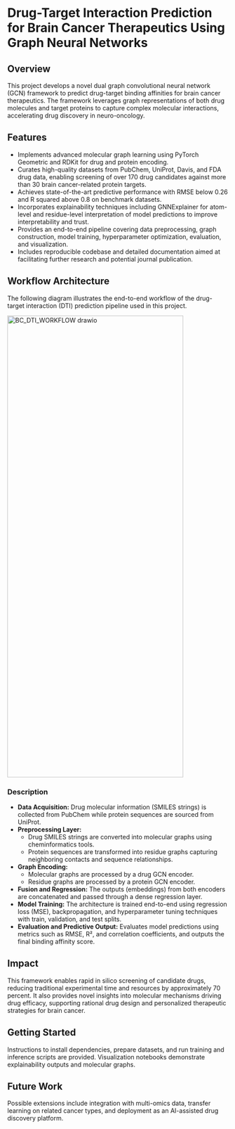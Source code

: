 # Drug-Target Interaction Prediction for Brain Cancer Therapeutics Using Graph Neural Networks

## Overview

This project develops a novel dual graph convolutional neural network (GCN) framework to predict drug-target binding affinities for brain cancer therapeutics. The framework leverages graph representations of both drug molecules and target proteins to capture complex molecular interactions, accelerating drug discovery in neuro-oncology.

## Features

- Implements advanced molecular graph learning using PyTorch Geometric and RDKit for drug and protein encoding.
- Curates high-quality datasets from PubChem, UniProt, Davis, and FDA drug data, enabling screening of over 170 drug candidates against more than 30 brain cancer-related protein targets.
- Achieves state-of-the-art predictive performance with RMSE below 0.26 and R squared above 0.8 on benchmark datasets.
- Incorporates explainability techniques including GNNExplainer for atom-level and residue-level interpretation of model predictions to improve interpretability and trust.
- Provides an end-to-end pipeline covering data preprocessing, graph construction, model training, hyperparameter optimization, evaluation, and visualization.
- Includes reproducible codebase and detailed documentation aimed at facilitating further research and potential journal publication.

## Workflow Architecture

The following diagram illustrates the end-to-end workflow of the drug-target interaction (DTI) prediction pipeline used in this project.

<img width="401" height="1051" alt="BC_DTI_WORKFLOW drawio" src="https://github.com/user-attachments/assets/15e27bc1-441f-4170-b661-95d3cfdfcb02" />

### Description

- **Data Acquisition:** Drug molecular information (SMILES strings) is collected from PubChem while protein sequences are sourced from UniProt.
- **Preprocessing Layer:** 
  - Drug SMILES strings are converted into molecular graphs using cheminformatics tools.
  - Protein sequences are transformed into residue graphs capturing neighboring contacts and sequence relationships.
- **Graph Encoding:** 
  - Molecular graphs are processed by a drug GCN encoder.
  - Residue graphs are processed by a protein GCN encoder.
- **Fusion and Regression:** The outputs (embeddings) from both encoders are concatenated and passed through a dense regression layer.
- **Model Training:** The architecture is trained end-to-end using regression loss (MSE), backpropagation, and hyperparameter tuning techniques with train, validation, and test splits.
- **Evaluation and Predictive Output:** Evaluates model predictions using metrics such as RMSE, R², and correlation coefficients, and outputs the final binding affinity score.

## Impact

This framework enables rapid in silico screening of candidate drugs, reducing traditional experimental time and resources by approximately 70 percent. It also provides novel insights into molecular mechanisms driving drug efficacy, supporting rational drug design and personalized therapeutic strategies for brain cancer.

## Getting Started

Instructions to install dependencies, prepare datasets, and run training and inference scripts are provided. Visualization notebooks demonstrate explainability outputs and molecular graphs.

## Future Work

Possible extensions include integration with multi-omics data, transfer learning on related cancer types, and deployment as an AI-assisted drug discovery platform.
